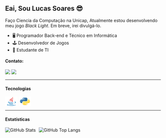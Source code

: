## Eai, Sou Lucas Soares 😎

Faço Ciencia da Computação na Unicap, Atualmente estou desenvolvendo meu jogo *Black Light*. Em breve, irei divulgá-lo.

- 🖥️ Programador Back-end e Técnico em Informática
- 🕹️ Desenvolvedor de Jogos
- 📖 Estudante de TI

#### Contato: 

<div> 
   <a href="https://www.linkedin.com/in/lucassoares32" target="_blank"><img src="https://img.shields.io/badge/-LinkedIn-%230077B5?style=for-the-badge&logo=linkedin&logoColor=white" target="_blank"></a> 
  <a href = "lucassoareslll32@gmail.com"><img src="https://img.shields.io/badge/-Gmail-%23333?style=for-the-badge&logo=gmail&logoColor=white" target="_blank"></a>
</div>

--- 
#### Tecnologias

<div> 
  <img align="center" alt="Rafa-Python" height="30" width="40" src="https://raw.githubusercontent.com/devicons/devicon/master/icons/java/java-original.svg">
  <img align="center" alt="Rafa-Python" height="30" width="40" src="https://raw.githubusercontent.com/devicons/devicon/master/icons/python/python-original.svg">
</div>
 
---
#### Estatísticas

<p style="display: flex; flex-wrap: wrap; gap: 10px; align-items: center;">
  <img 
    alt="GitHub Stats" 
    height="150" 
    src="https://github-readme-stats.vercel.app/api?username=Soares431&show_icons=true&theme=tokyonight&include_all_commits=true&locale=pt-br" 
  />
  <img 
    alt="GitHub Top Langs" 
    height="150" 
    src="https://github-readme-stats.vercel.app/api/top-langs/?username=Soares431&theme=tokyonight&layout=compact&custom_title=Tecnologias&langs_count=9" 
  />
</p>
